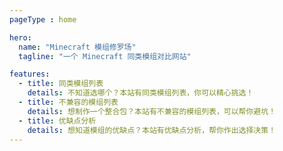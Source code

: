 ```yaml
---
pageType : home

hero:
  name: "Minecraft 模组修罗场"
  tagline: "一个 Minecraft 同类模组对比网站"

features:
  - title: 同类模组列表
    details: 不知道选哪个？本站有同类模组列表，你可以精心挑选！
  - title: 不兼容的模组列表
    details: 想制作一个整合包？本站有不兼容的模组列表，可以帮你避坑！
  - title: 优缺点分析
    details: 想知道模组的优缺点？本站有优缺点分析，帮你作出选择决策！
---
```


